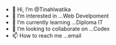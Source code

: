- 👋 Hi, I’m @Tinahlwatika
- 👀 I’m interested in ...Web Develpoment
- 🌱 I’m currently learning ...Diploma IT
- 💞️ I’m looking to collaborate on ...Codex
- 📫 How to reach me ...email

<!---
Tinahlwatika/Tinahlwatika is a ✨ special ✨ repository because its `README.md` (this file) appears on your GitHub profile.
You can click the Preview link to take a look at your changes.
--->
